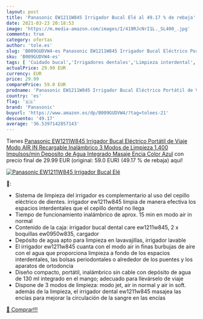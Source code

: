 ```yaml
---
layout: post
title: 'Panasonic EW1211W845 Irrigador Bucal Elé al 49.17 % de rebaja'
date: 2021-03-23 20:18:53
image: 'https://m.media-amazon.com/images/I/419RJcNrI1L._SL400_.jpg'
comments: true
category: ofertas
author: 'tole.es'
slug: 'B009GUDVW4-es Panasonic EW1211W845 Irrigador Bucal Eléctrico Portátil de...'
sku: 'B009GUDVW4-es'
tags: [ 'Cuidado bucal','Irrigadores dentales','Limpieza interdental','Salud y cuidado personal','panasonic', ]
actualPrice: 29.99 EUR
currency: EUR
price: 29.99
comparePrice: 59.0 EUR
prodname: 'Panasonic EW1211W845 Irrigador Bucal Eléctrico Portátil de Viaje  Modo AIR IN  Recargable  Inalámbrico  3 Modos de Limpieza  1.400 Impulsos/min  Deposito de Agua Integrado  Masaje Encia  Color Azul'
country: 'es'
flag: '🇪🇸'
brand: 'Panasonic'
buyurl: 'https://www.amazon.es/dp/B009GUDVW4/?tag=tolees-21'
descuento: '49.17'
average: '36.5397142857143'
---
```


Tienes [Panasonic EW1211W845 Irrigador Bucal Eléctrico Portátil de Viaje  Modo AIR IN  Recargable  Inalámbrico  3 Modos de Limpieza  1.400 Impulsos/min  Deposito de Agua Integrado  Masaje Encia  Color Azul](https://www.amazon.es/dp/B009GUDVW4/?tag=tolees-21) con precio final de  29.99 EUR (original: 59.0 EUR) (49.17 %  de rebaja) aqui!

[![Panasonic EW1211W845 Irrigador Bucal Elé](https://m.media-amazon.com/images/I/419RJcNrI1L._SL400_.jpg)](https://www.amazon.es/dp/B009GUDVW4/?tag=tolees-21)

🔎:

- Sistema de limpieza del irrigador es complementario al uso del cepillo eléctrico de dientes. irrigador ew1211w845 limpia de manera efectiva los espacios interdentales que el cepillo dental no llega
- Tiempo de funcionamiento inalámbrico de aprox. 15 min en modo air in normal
- Contenido de la caja: irrigador bucal dental care ew1211w845, 2 x boquillas ew0950w835, cargador
- Depósito de agua apto para limpieza en lavavajillas, irrigador lavable
- El irrigador ew1211w845 cuanta con el modo air in finas burbujas de aire con el agua que proporciona limpieza a fondo de los espacios interdentales, las bolsas periodontales o alrededor de los puentes y los aparatos de ortodoncia
- Diseño compacto, portátil, inalámbrico sin cable con depósito de agua de 130 ml integrado en el mango; adecuado para llevárselo de viaje
- Dispone de 3 modos de limpieza: modo jet, air in normal y air in soft. además de la limpieza, el irrigador dental ew1211w845 masajea las encías para mejorar la circulación de la sangre en las encías

[🛒 Comprar!!!](https://www.amazon.es/dp/B009GUDVW4/?tag=tolees-21)
